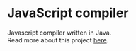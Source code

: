 # JavaScript compiler
Javascript compiler written in Java.  
Read more about this project [here](https://alejandroperezrubio.github.io/JavaScriptCompiler/).
